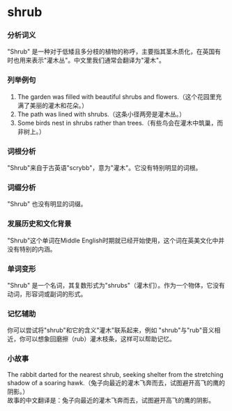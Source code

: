 # shrub

### 分析词义

  

"Shrub" 是一种对于低矮且多分枝的植物的称呼，主要指其茎木质化，在英国有时也用来表示"灌木丛"。中文里我们通常会翻译为"灌木"。

  

### 列举例句

  

1.  The garden was filled with beautiful shrubs and flowers.（这个花园里充满了美丽的灌木和花朵。）
2.  The path was lined with shrubs.（这条小径两旁是灌木丛。）
3.  Some birds nest in shrubs rather than trees.（有些鸟会在灌木中筑巢，而非树上。）

  

### 词根分析

  

"Shrub"来自于古英语"scrybb"，意为"灌木"。它没有特别明显的词根。

  

### 词缀分析

  

"Shrub" 也没有明显的词缀。

  

### 发展历史和文化背景

  

"Shrub"这个单词在Middle English时期就已经开始使用，这个词在英美文化中并没有特别的内涵。

  

### 单词变形

  

"Shrub" 是一个名词，其复数形式为"shrubs"（灌木们）。作为一个物体，它没有动词，形容词或副词的形式。

  

### 记忆辅助

  

你可以尝试将"shrub"和它的含义"灌木"联系起来，例如 "shrub"与"rub"音义相近，你可以想象回磨擦（rub）灌木枝条，这样可以帮助记忆。

  

### 小故事

  

The rabbit darted for the nearest shrub, seeking shelter from the stretching shadow of a soaring hawk.（兔子向最近的灌木飞奔而去，试图避开高飞的鹰的阴影。）  
故事的中文翻译是：兔子向最近的灌木飞奔而去，试图避开高飞的鹰的阴影。
